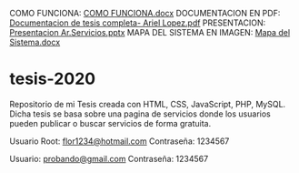 COMO FUNCIONA: [COMO FUNCIONA.docx](https://github.com/Ariel306/tesis-2020/files/6697738/COMO.FUNCIONA.docx)
DOCUMENTACION EN PDF: [Documentacion de tesis completa- Ariel Lopez.pdf](https://github.com/Ariel306/tesis-2020/files/6697751/Documentacion.de.tesis.completa-.Ariel.Lopez.pdf)
PRESENTACION: [Presentacion Ar.Servicios.pptx](https://github.com/Ariel306/tesis-2020/files/6697753/Presentacion.Ar.Servicios.pptx)
MAPA DEL SISTEMA EN IMAGEN: [Mapa del Sistema.docx](https://github.com/Ariel306/tesis-2020/files/6697777/Mapa.del.Sistema.docx)

# tesis-2020
Repositorio de mi Tesis creada con HTML, CSS, JavaScript, PHP, MySQL. Dicha tesis se basa sobre una pagina de servicios donde los usuarios pueden publicar o buscar servicios de forma gratuita.

Usuario Root: flor1234@hotmail.com
Contraseña: 1234567

Usuario: probando@gmail.com
Contraseña: 1234567
